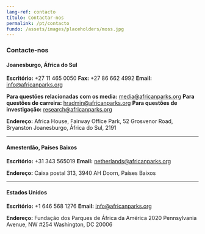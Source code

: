 ```yaml
---
lang-ref: contacto
título: Contactar-nos
permalink: /pt/contacto
fundo: /assets/images/placeholders/moss.jpg
---
```

  
### Contacte-nos

#### Joanesburgo, África do Sul
 **Escritório:** +27 11 465 0050 
 **Fax:** +27 86 662 4992 
 **Email:** [info@africanparks.org](mailto:info@africanparks.org)

**Para questões relacionadas com os media:** [media@africanparks.org](mailto:media@africanparks.org) 
**Para questões de carreira:** [hradmin@africanparks.org](mailto:hradmin@africanparks.org) 
**Para questões de investigação:** [research@africanparks.org](mailto:research@africanparks.org)

**Endereço:** 
 Africa House, Fairway Office Park, 
 52 Grosvenor Road, Bryanston 
 Joanesburgo, África do Sul, 2191

---

#### Amesterdão, Países Baixos
 **Escritório:** +31 343 565019 
 **Email:** [netherlands@africanparks.org](mailto:netherlands@africanparks.org)

**Endereço:** 
 Caixa postal 313, 
 3940 AH Doorn, 
 Países Baixos

---

#### Estados Unidos
 **Escritório:** +1 646 568 1276 
 **Email:** [info@africanparks.org](mailto:info@africanparks.org)

**Endereço:** 
 Fundação dos Parques de África da América 
 2020 Pennsylvania Avenue, NW #254 
 Washington, DC 20006


